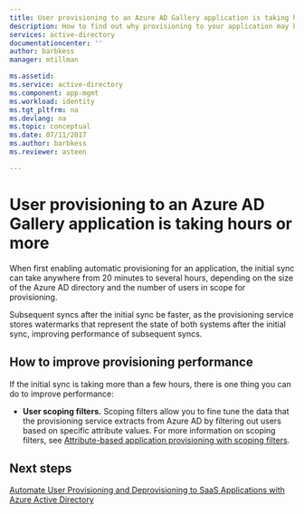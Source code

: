 ```yaml
---
title: User provisioning to an Azure AD Gallery application is taking hours or more | Microsoft Docs
description: How to find out why provisioning to your application may be taking longer than you expected
services: active-directory
documentationcenter: ''
author: barbkess
manager: mtillman

ms.assetid: 
ms.service: active-directory
ms.component: app-mgmt
ms.workload: identity
ms.tgt_pltfrm: na
ms.devlang: na
ms.topic: conceptual
ms.date: 07/11/2017
ms.author: barbkess
ms.reviewer: asteen

---
```


# User provisioning to an Azure AD Gallery application is taking hours or more

When first enabling automatic provisioning for an application, the initial sync can take anywhere from 20 minutes to several hours, depending on the size of the Azure AD directory and the number of users in scope for provisioning. 

Subsequent syncs after the initial sync be faster, as the provisioning service stores watermarks that represent the state of both systems after the initial sync, improving performance of subsequent syncs.

## How to improve provisioning performance

If the initial sync is taking more than a few hours, there is one thing you can do to improve performance:

-   **User scoping filters.** Scoping filters allow you to fine tune the data that the provisioning service extracts from Azure AD by filtering out users based on specific attribute values. For more information on scoping filters, see [Attribute-based application provisioning with scoping filters](https://docs.microsoft.com/azure/active-directory/active-directory-saas-scoping-filters).

## Next steps
[Automate User Provisioning and Deprovisioning to SaaS Applications with Azure Active Directory](active-directory-saas-app-provisioning.md)

